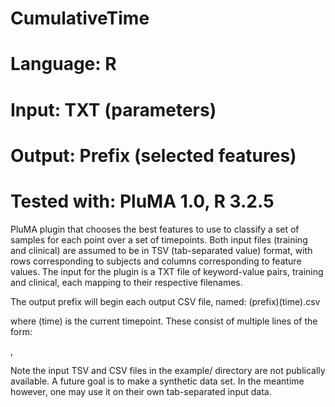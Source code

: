 # CumulativeTime
# Language: R
# Input: TXT (parameters)
# Output: Prefix (selected features)
# Tested with: PluMA 1.0, R 3.2.5

PluMA plugin that chooses the best features to use 
to classify a set of samples for each point over a set of timepoints.
Both input files (training and clinical) are assumed to be in TSV (tab-separated value)
format, with rows corresponding to subjects and columns corresponding to feature values.
The input for the plugin is a TXT file of keyword-value pairs, training and clinical,
each mapping to their respective filenames.

The output prefix will begin each output CSV file, named:
(prefix)(time).csv

where (time) is the current timepoint.  These consist of multiple lines of the form:

<featurename>,<value>

Note the input TSV and CSV files in the example/ directory are not publically available.
A future goal is to make a synthetic data set.  In the meantime however, one may
use it on their own tab-separated input data.
